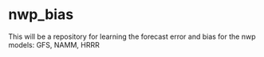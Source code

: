 # nwp_bias
This will be a repository for learning the forecast error and bias for the nwp models: GFS, NAMM, HRRR
